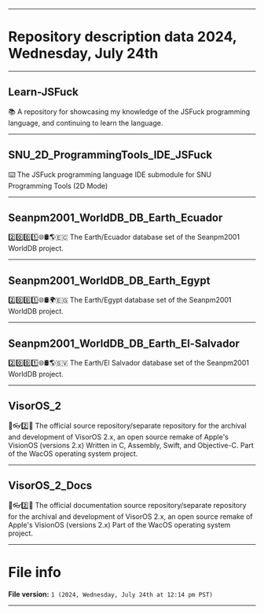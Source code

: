 
***

# Repository description data 2024, Wednesday, July 24th

---

## Learn-JSFuck

📚️ A repository for showcasing my knowledge of the JSFuck programming language, and continuing to learn the language. 

---

## SNU_2D_ProgrammingTools_IDE_JSFuck

⌨️ The JSFuck programming language IDE submodule for SNU Programming Tools (2D Mode)

---

## Seanpm2001_WorldDB_DB_Earth_Ecuador

2️⃣️0️⃣️0️⃣️1️⃣️🌐️🛢️🌎️🇪🇨️ The Earth/Ecuador database set of the Seanpm2001 WorldDB project.

---

## Seanpm2001_WorldDB_DB_Earth_Egypt

2️⃣️0️⃣️0️⃣️1️⃣️🌐️🛢️🌍️🇪🇬️ The Earth/Egypt database set of the Seanpm2001 WorldDB project.

---

## Seanpm2001_WorldDB_DB_Earth_El-Salvador

2️⃣️0️⃣️0️⃣️1️⃣️🌐️🛢️🌎️🇸🇻️ The Earth/El Salvador database set of the Seanpm2001 WorldDB project.

---

## VisorOS_2

🍏️👓️2️⃣️💾️ The official source repository/separate repository for the archival and development of VisorOS 2.x, an open source remake of Apple's VisionOS (versions 2.x) Written in C, Assembly, Swift, and Objective-C. Part of the WacOS operating system project. 

---

## VisorOS_2_Docs

🍏️👓️2️⃣️📖️ The official documentation source repository/separate repository for the archival and development of VisorOS 2.x, an open source remake of Apple's VisionOS (versions 2.x) Part of the WacOS operating system project. 

***

# File info

**File version:** `1 (2024, Wednesday, July 24th at 12:14 pm PST)`

***

